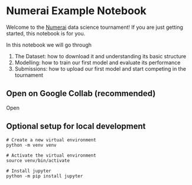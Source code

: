 # Numerai Example Notebook

Welcome to the [Numerai](https://numer.ai/) data science tournament! If you are just getting started, this notebook is for you.

In this notebook we will go through
1. The Dataset: how to download it and understanding its basic structure
2. Modelling: how to train our first model and evaluate its performance  
3. Submissions: how to upload our first model and start competing in the tournament


## Open on Google Collab (recommended)

Open 

## Optional setup for local development

```
# Create a new virtual environment
python -m venv venv

# Activate the virtual environment
source venv/bin/activate

# Install jupyter
python -m pip install jupyter
```
